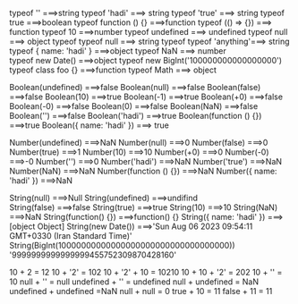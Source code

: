 typeof ''               ===>string
typeof 'hadi'           ===> string 
typeof 'true'           ===> string
typeof true             ===>boolean 
typeof function () {}   ===>function
typeof (() => {})       ===> function
typeof 10               ===>number 
typeof undefined        ===> undefined
typeof null             ===> object
typeof typeof null      ===> string
typeof typeof 'anything'===> string 
typeof { name: 'hadi' } ===>object
typeof NaN              ===> number    
typeof new Date()       ===>object
typeof new BigInt('100000000000000000')    
typeof class foo {}     ===>function
typeof Math             ===> object


Boolean(undefined)          ===>false
Boolean(null)               ===>false
Boolean(false)              ===>false
Boolean(10)                 ===>true
Boolean(-1)                 ===>true
Boolean(+0)                 ===>false
Boolean(-0)                 ===>false
Boolean(0)                  ===>false
Boolean(NaN)                ===>false
Boolean('')                 ===>false
Boolean('hadi')             ===>true
Boolean(function () {})     ===>true
Boolean({ name: 'hadi' })   ===> true

Number(undefined)         ===>NaN
Number(null)              ===>0
Number(false)             ===>0
Number(true)              ===>1
Number(10)                ===>10
Number(+0)                ===>0
Number(-0)                ===>-0
Number('')                ===>0
Number('hadi')            ===>NaN
Number('true')            ===>NaN
Number(NaN)               ===>NaN
Number(function () {})    ===>NaN
Number({ name: 'hadi' })  ===>NaN


String(null)               ===>Null
String(undefined)          ===>undifind   
String(false)              ===>false
String(true)               ===>true
String(10)                 ===>10
String(NaN)                ===>NaN
String(function() {})      ===>function() {}
String({ name: 'hadi' })   ===>[object Object]
String(new Date())         ===>'Sun Aug 06 2023 09:54:11 GMT+0330 (Iran Standard Time)'
String(BigInt(10000000000000000000000000000000000))  '9999999999999999455752309870428160'


10 + 2  = 12
10 + '2' = 102
10 + '2' + 10 = 10210
10 + 10 + '2' = 202
10 + '' = 10
null + '' = null
undefined + '' = undefined
null + undefined = NaN
undefined + undefined =NaN
null + null = 0
true + 10 = 11
false + 11 = 11